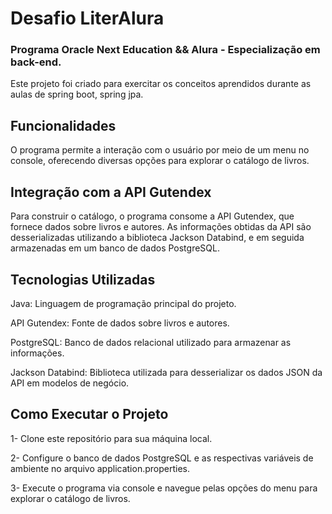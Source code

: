 <h1>Desafio LiterAlura</h1>
<h3>Programa Oracle Next Education && Alura - Especialização em back-end.</h3>

<p>Este projeto foi criado para exercitar os conceitos aprendidos durante as aulas de spring boot, spring jpa.</p>
<h2>Funcionalidades</h2>

<p>O programa permite a interação com o usuário por meio de um menu no console, oferecendo diversas opções para explorar o catálogo de livros.</p>

<h2>Integração com a API Gutendex</h2>

<p>Para construir o catálogo, o programa consome a API Gutendex, que fornece dados sobre livros e autores. As informações obtidas da API são desserializadas utilizando a biblioteca Jackson Databind, e em seguida armazenadas em um banco de dados PostgreSQL.</p>

<h2>Tecnologias Utilizadas</h2>

<p>Java: Linguagem de programação principal do projeto.</p>
<p>API Gutendex: Fonte de dados sobre livros e autores.</p>
<p>PostgreSQL: Banco de dados relacional utilizado para armazenar as informações.</p>
<p>Jackson Databind: Biblioteca utilizada para desserializar os dados JSON da API em modelos de negócio.</p>

<h2>Como Executar o Projeto</h2>

<p>1- Clone este repositório para sua máquina local.</p>
<p>2- Configure o banco de dados PostgreSQL e as respectivas variáveis de ambiente no arquivo application.properties.</p>
<p>3- Execute o programa via console e navegue pelas opções do menu para explorar o catálogo de livros.</p>
